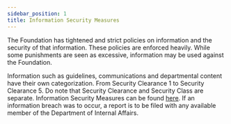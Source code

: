 ```yaml
---
sidebar_position: 1
title: Information Security Measures
---
```


The Foundation has tightened and strict policies on information and the security of that information. These policies are enforced heavily. While some punishments are seen as excessive, information may be used against the Foundation.

Information such as guidelines, communications and departmental content have their own categorization. From Security Clearance 1 to Security Clearance 5. Do note that Security Clearance and Security Class are separate. Information Security Measures can be found [here](https://docs.google.com/document/d/11aVV64LHUyc32cb6qUhWd77qke7VDFFOcFTSePmTn18). If an information breach was to occur, a report is to be filed with any available member of the Department of Internal Affairs.